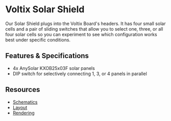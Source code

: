 # Voltix Solar Shield

Our Solar Shield plugs into the Voltix Board's headers. It has four small solar cells and a pair of sliding switches that allow you to select one, three, or all four solar cells so you can experiment to see which configuration works best under specific conditions.

## Features & Specifications

- 4x AnySolar KXOB25x03F solar panels
- DIP switch for selectively connecting 1, 3, or 4 panels in parallel

## Resources
 - [Schematics](https://voltix-docs.vercel.app/artifacts/solar_shield/latest/schematics.pdf)
 - [Layout](https://voltix-docs.vercel.app/artifacts/solar_shield/latest/pcb.pdf)
 - [Rendering](https://voltix-docs.vercel.app/artifacts/solar_shield/latest/3drendering.png "Voltix solar shield")
